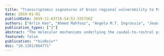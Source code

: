 ```yaml
---
title: "Transcriptomic signatures of brain regional vulnerability to Parkinson's disease"
date: 2019-01-01
publishDate: 2019-11-03T16:54:52.555756Z
authors: ["Arlin Keo", "Ahmed Mahfouz", "Angela M.T. Ingrassia", "Jean-Pascal Meneboo", "Celine Villenet", "Eugénie Mutez", "Thomas Comptdaer", "Boudewijn P.F. Lelieveldt", "Martin Figeac", "Marie-Christine Chartier-Harlin", "Wilma D.J. van de Berg", "Jacobus J. van Hilten", "Marcel J.T. Reinders"]
publication_types: ["2"]
abstract: "The molecular mechanisms underlying the caudal-to-rostral progression of Lewy body pathology in Parkinson's disease (PD) remain poorly understood. Here, we aimed to unravel transcriptomic signatures across brain regions involved in Braak Lewy body stages in non-neurological controls and PD donors. Using human postmortem brain datasets of non-neurological adults from the Allen Human Brain Atlas, we identified expression patterns related to PD progression, including genes found in PD genome-wide associations studies: SNCA , ZNF184 , BAP1 , SH3GL2 , ELOVL7 , and SCARB2 . We confirmed these patterns in two datasets of non-neurological subjects (Genotype-Tissue Expression project and UK Brain Expression Consortium) and found altered patterns in two datasets of PD patients. Additionally, co-expression analysis across vulnerable regions identified two modules associated with dopamine synthesis, the motor and immune system, blood-oxygen transport, and contained microglial and endothelial cell markers, respectively. Alterations in genes underlying these region-specific functions may contribute to the selective regional vulnerability in PD brains."
featured: false
publication: "*bioRxiv*"
doi: "10.1101/664771"
---
```


